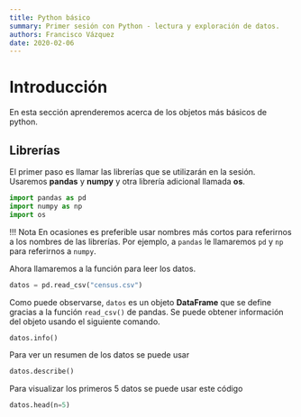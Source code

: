 ```yaml
---
title: Python básico
summary: Primer sesión con Python - lectura y exploración de datos.
authors: Francisco Vázquez
date: 2020-02-06
---
```


# Introducción

En esta sección aprenderemos acerca de los objetos más básicos de python.

## Librerías

El primer paso es llamar las librerías que se utilizarán en la sesión. Usaremos __pandas__ y __numpy__ y otra librería adicional llamada __os__.

````python
import pandas as pd
import numpy as np
import os
````

!!! Nota
    En ocasiones es preferible usar nombres más cortos para referirnos a
    los nombres de las librerías. Por ejemplo, a `pandas` le llamaremos `pd` y `np` para referirnos a `numpy`.

Ahora llamaremos a la función para leer los datos.

````python
datos = pd.read_csv("census.csv")
````

Como puede observarse, `datos` es un objeto **DataFrame** que se define gracias a la función `read_csv()` de pandas. Se puede obtener información del objeto usando el siguiente comando.

````python
datos.info()
````

Para ver un resumen de los datos se puede usar

````python
datos.describe()
````

Para visualizar los primeros 5 datos se puede usar este código

````python
datos.head(n=5)
````
